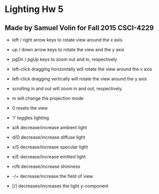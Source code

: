 # Lighting Hw 5
## Made by Samuel Volin for Fall 2015 CSCI-4229


* left / right arrow keys to rotate view around the x axis

* up / down arrow keys to rotate the view and the y axis

* pgDn / pgUp keys to zoom out and in, respectively

* left-click dragging horizontally will rotate the view around the x axis

* left-click dragging vertically will rotate the view around the y axis

* scrolling in and out will zoom in and out, respectively.

* m will change the projection mode

* 0 resets the view

* 'l' toggles lighting

* a/A decrease/increase ambient light

* d/D decrease/increase diffuse light

* s/S decrease/increase specular light

* e/E decrease/increase emitted light

* n/N decrease/increase shininess

* -/+ decrease/increase the field of view

* [/] decreases/increases the light y-component
